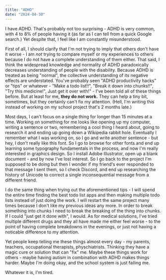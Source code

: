```yaml
---
title: "ADHD"
date: "2024-04-30"
---
```

I have ADHD. That's probably not too surprising - ADHD is very common, with 4 to 8% of people having it (as far as I can tell from a quick Google search.) Yet despite that, I feel like I am constantly misunderstood.

First of all, I should clarify that I'm not trying to imply that others don't have it worse - I am *not* trying to compare myself or my experiences to others because I do not have a complete understanding of them either. That said, I think the widespread knowledge and normality of ADHD paradoxically decreases understanding of people with the disability. Because ADHD is treated as being "normal", the collective understanding of its negative effects are understated. You've probably seen "ADHD productivity hacks" or "tips" or whatever - "Make a todo list!!", "Break it down into chunks!!", "Try this medicine!", Just get it over with!" - I've been told all of these things before. But at least for me, **they do not work.** They can help a tiny bit, sometimes, but they certainly can't fix my attention. (Hell, I'm writing this instead of working on my school project that's 2 months late.)

Most days, I can't focus on a single thing for longer than 15 minutes at a time. Working on something for me looks like opening up my computer, writing a sentence or two, remembering a cool thing I heard about, going to research it and ending up going down a Wikipedia rabbit hole. Eventually I remember what I was working on, so I go and write another sentence - but hey, I don't really like this font. So I go to browse for other fonts and end up learning some typography fundamentals in the process, and now I'm really interested in graphics design. So I install Adobe Illustrator, open up a blank document - and by now I've lost interest. So I go back to the project I'm supposed to be doing but then I wonder if my friend's ever responded to that message I sent them, so I check Discord, and end up researching the history of Unicode to correct a single inconsequential message from a different friend.

I do the same thing when trying out the aforementioned tips - I will spend the entire time finding the best todo list apps and then making multiple todo lists instead of just doing the work. I will restart the same project many times because I don't like my previous ideas any more. In order to break something into chunks I need to break the breaking of the thing into chunks. If I could "just get it done with", I would. As for medical solutions, I've tried multiple different drugs and they all have made me either feel worse - to the point of having complete breakdowns in the evenings, or just not having a noticable difference to my attention.

Yet people keep telling me these things almost every day - my parents, teachers, occupational therapists, physchiatrists. Thinking they have a magic cure or solution that can "fix" me. Maybe these things work for others - maybe having autism in combination with ADHD makes things harder. Maybe I'm doing okay, and the school system is just failing me.

Whatever it is, I'm tired.
